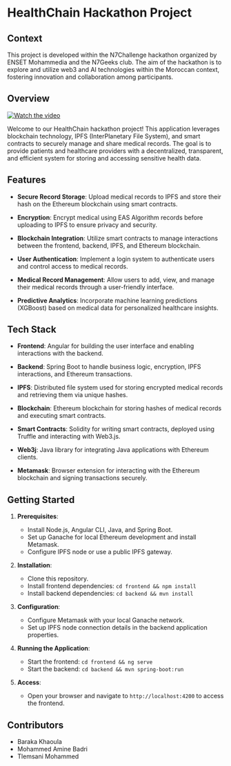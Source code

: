 # HealthChain Hackathon Project

## Context
This project is developed within the N7Challenge hackathon organized by ENSET Mohammedia and the N7Geeks club. The aim of the hackathon is to explore and utilize web3 and AI technologies within the Moroccan context, fostering innovation and collaboration among participants.


## Overview

[![Watch the video](https://i.stack.imgur.com/Vp2cE.png)](https://youtu.be/vt5fpE0bzSY)



Welcome to our HealthChain hackathon project! This application leverages blockchain technology, IPFS (InterPlanetary File System), and smart contracts to securely manage and share medical records. The goal is to provide patients and healthcare providers with a decentralized, transparent, and efficient system for storing and accessing sensitive health data.

## Features

- **Secure Record Storage**: Upload medical records to IPFS and store their hash on the Ethereum blockchain using smart contracts.
  
- **Encryption**: Encrypt medical using EAS Algorithm records before uploading to IPFS to ensure privacy and security.
  
- **Blockchain Integration**: Utilize smart contracts to manage interactions between the frontend, backend, IPFS, and Ethereum blockchain.
  
- **User Authentication**: Implement a login system to authenticate users and control access to medical records.
  
- **Medical Record Management**: Allow users to add, view, and manage their medical records through a user-friendly interface.
  
- **Predictive Analytics**: Incorporate machine learning predictions (XGBoost) based on medical data for personalized healthcare insights.

## Tech Stack

- **Frontend**: Angular for building the user interface and enabling interactions with the backend.
  
- **Backend**: Spring Boot to handle business logic, encryption, IPFS interactions, and Ethereum transactions.
  
- **IPFS**: Distributed file system used for storing encrypted medical records and retrieving them via unique hashes.
  
- **Blockchain**: Ethereum blockchain for storing hashes of medical records and executing smart contracts.
  
- **Smart Contracts**: Solidity for writing smart contracts, deployed using Truffle and interacting with Web3.js.
  
- **Web3j**: Java library for integrating Java applications with Ethereum clients.
  
- **Metamask**: Browser extension for interacting with the Ethereum blockchain and signing transactions securely.

## Getting Started

1. **Prerequisites**:
   - Install Node.js, Angular CLI, Java, and Spring Boot.
   - Set up Ganache for local Ethereum development and install Metamask.
   - Configure IPFS node or use a public IPFS gateway.
   
2. **Installation**:
   - Clone this repository.
   - Install frontend dependencies: `cd frontend && npm install`
   - Install backend dependencies: `cd backend && mvn install`
   
3. **Configuration**:
   - Configure Metamask with your local Ganache network.
   - Set up IPFS node connection details in the backend application properties.

4. **Running the Application**:
   - Start the frontend: `cd frontend && ng serve`
   - Start the backend: `cd backend && mvn spring-boot:run`

5. **Access**:
   - Open your browser and navigate to `http://localhost:4200` to access the frontend.

## Contributors

- Baraka Khaoula
- Mohammed Amine Badri
- Tlemsani Mohammed

